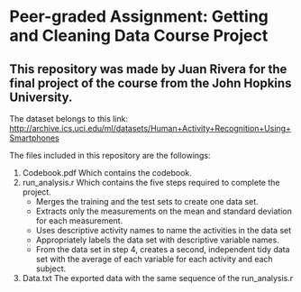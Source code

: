 # Peer-graded Assignment: Getting and Cleaning Data Course Project

## This repository was made by Juan Rivera for the final project of the course from the John Hopkins University.

The dataset belongs to this link:
http://archive.ics.uci.edu/ml/datasets/Human+Activity+Recognition+Using+Smartphones

The files included in this repository are the followings:

1. Codebook.pdf
  Which contains the codebook.
2. run_analysis.r
  Which contains the five steps required to complete the project.
    - Merges the training and the test sets to create one data set.
    - Extracts only the measurements on the mean and standard deviation for each measurement.
    - Uses descriptive activity names to name the activities in the data set
    - Appropriately labels the data set with descriptive variable names.
    - From the data set in step 4, creates a second, independent tidy data set with the average of each variable for each activity and each subject.
3. Data.txt
  The exported data with the same sequence of the run_analysis.r
